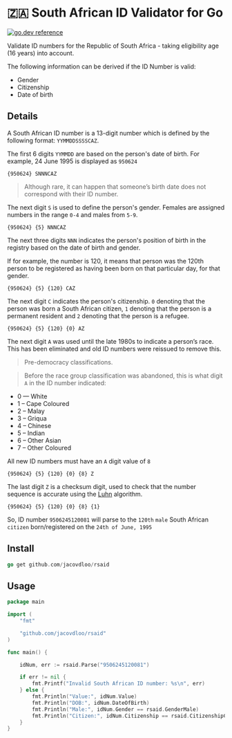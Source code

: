 # 🇿🇦 South African ID Validator for Go

[![go.dev reference](https://img.shields.io/badge/go.dev-reference-007d9c?logo=go&logoColor=white&style=flat-square)](https://pkg.go.dev/mod/github.com/jacovdloo/rsaid)

Validate ID numbers for the Republic of South Africa - taking eligibility age (16 years) into account.

The following information can be derived if the ID Number is valid:

- Gender
- Citizenship
- Date of birth

## Details

A South African ID number is a 13-digit number which is defined by the following format: `YYMMDDSSSSCAZ`.

The first 6 digits `YYMMDD` are based on the person's date of birth. For example, 24 June 1995 is displayed as `950624`

`{950624} SNNNCAZ`

> Although rare, it can happen that someone’s birth date does not correspond with their ID number.

The next digit `S` is used to define the person's gender. Females are assigned numbers in the range `0-4` and males from `5-9`.

`{950624} {5} NNNCAZ`

The next three digits `NNN` indicates the person's position of birth in the registry based on the date of birth and gender.

If for example, the number is 120, it means that person was the 120th person to be registered as having been born on that particular day, for that gender.

`{950624} {5} {120} CAZ`

The next digit `C` indicates the person's citizenship. `0` denoting that the person was born a South African citizen, `1` denoting that the person is a permanent resident and `2` denoting that the person is a refugee.

`{950624} {5} {120} {0} AZ`

The next digit `A` was used until the late 1980s to indicate a person’s race. This has been eliminated and old ID numbers were reissued to remove this.

> Pre-democracy classifications.

> Before the race group classification was abandoned, this is what digit `A` in the ID number indicated:

- 0 — White
- 1 – Cape Coloured
- 2 – Malay
- 3 – Griqua
- 4 – Chinese
- 5 – Indian
- 6 – Other Asian
- 7 – Other Coloured

All new ID numbers must have an `A` digit value of `8`

`{950624} {5} {120} {0} {8} Z`

The last digit `Z` is a checksum digit, used to check that the number sequence is accurate using the [Luhn](https://en.wikipedia.org/wiki/Luhn_algorithm) algorithm.

`{950624} {5} {120} {0} {8} {1}`

So, ID number `9506245120081` will parse to the `120th` `male` South African `citizen` born/registered on the `24th of June, 1995`

## Install

```go
go get github.com/jacovdloo/rsaid
```

## Usage

```go
package main

import (
	"fmt"

	"github.com/jacovdloo/rsaid"
)

func main() {

	idNum, err := rsaid.Parse("9506245120081")

	if err != nil {
		fmt.Printf("Invalid South African ID number: %s\n", err)
	} else {
		fmt.Println("Value:", idNum.Value)                                     // Value: 9506245120081
		fmt.Println("DOB:", idNum.DateOfBirth)                                 // DOB: 1995-06-24 00:00:00 +0200 SAST
		fmt.Println("Male:", idNum.Gender == rsaid.GenderMale)                 // Male: true
		fmt.Println("Citizen:", idNum.Citizenship == rsaid.CitizenshipCitizen) // Citizen: true
	}
}
```
